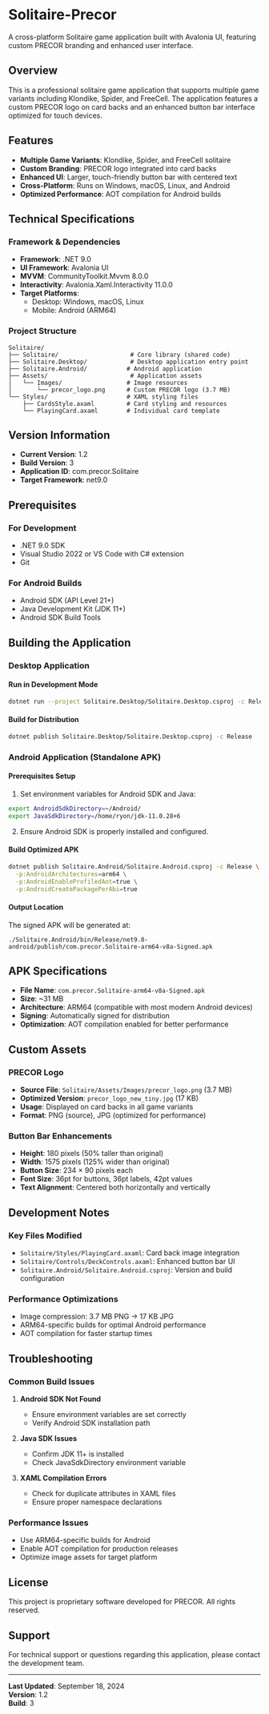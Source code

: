 # Solitaire-Precor

A cross-platform Solitaire game application built with Avalonia UI, featuring custom PRECOR branding and enhanced user interface.

## Overview

This is a professional solitaire game application that supports multiple game variants including Klondike, Spider, and FreeCell. The application features a custom PRECOR logo on card backs and an enhanced button bar interface optimized for touch devices.

## Features

- **Multiple Game Variants**: Klondike, Spider, and FreeCell solitaire
- **Custom Branding**: PRECOR logo integrated into card backs
- **Enhanced UI**: Larger, touch-friendly button bar with centered text
- **Cross-Platform**: Runs on Windows, macOS, Linux, and Android
- **Optimized Performance**: AOT compilation for Android builds

## Technical Specifications

### Framework & Dependencies
- **Framework**: .NET 9.0
- **UI Framework**: Avalonia UI
- **MVVM**: CommunityToolkit.Mvvm 8.0.0
- **Interactivity**: Avalonia.Xaml.Interactivity 11.0.0
- **Target Platforms**: 
  - Desktop: Windows, macOS, Linux
  - Mobile: Android (ARM64)

### Project Structure
```
Solitaire/
├── Solitaire/                    # Core library (shared code)
├── Solitaire.Desktop/            # Desktop application entry point
├── Solitaire.Android/           # Android application
├── Assets/                       # Application assets
│   └── Images/                  # Image resources
│       └── precor_logo.png      # Custom PRECOR logo (3.7 MB)
└── Styles/                      # XAML styling files
    ├── CardsStyle.axaml         # Card styling and resources
    └── PlayingCard.axaml        # Individual card template
```

## Version Information

- **Current Version**: 1.2
- **Build Version**: 3
- **Application ID**: com.precor.Solitaire
- **Target Framework**: net9.0

## Prerequisites

### For Development
- .NET 9.0 SDK
- Visual Studio 2022 or VS Code with C# extension
- Git

### For Android Builds
- Android SDK (API Level 21+)
- Java Development Kit (JDK 11+)
- Android SDK Build Tools

## Building the Application

### Desktop Application

#### Run in Development Mode
```bash
dotnet run --project Solitaire.Desktop/Solitaire.Desktop.csproj -c Release
```

#### Build for Distribution
```bash
dotnet publish Solitaire.Desktop/Solitaire.Desktop.csproj -c Release
```

### Android Application (Standalone APK)

#### Prerequisites Setup
1. Set environment variables for Android SDK and Java:
```bash
export AndroidSdkDirectory=~/Android/
export JavaSdkDirectory=/home/ryon/jdk-11.0.28+6
```

2. Ensure Android SDK is properly installed and configured.

#### Build Optimized APK
```bash
dotnet publish Solitaire.Android/Solitaire.Android.csproj -c Release \
  -p:AndroidArchitectures=arm64 \
  -p:AndroidEnableProfiledAot=true \
  -p:AndroidCreatePackagePerAbi=true
```

#### Output Location
The signed APK will be generated at:
```
./Solitaire.Android/bin/Release/net9.0-android/publish/com.precor.Solitaire-arm64-v8a-Signed.apk
```

## APK Specifications

- **File Name**: `com.precor.Solitaire-arm64-v8a-Signed.apk`
- **Size**: ~31 MB
- **Architecture**: ARM64 (compatible with most modern Android devices)
- **Signing**: Automatically signed for distribution
- **Optimization**: AOT compilation enabled for better performance

## Custom Assets

### PRECOR Logo
- **Source File**: `Solitaire/Assets/Images/precor_logo.png` (3.7 MB)
- **Optimized Version**: `precor_logo_new_tiny.jpg` (17 KB)
- **Usage**: Displayed on card backs in all game variants
- **Format**: PNG (source), JPG (optimized for performance)

### Button Bar Enhancements
- **Height**: 180 pixels (50% taller than original)
- **Width**: 1575 pixels (125% wider than original)
- **Button Size**: 234 × 90 pixels each
- **Font Size**: 36pt for buttons, 36pt labels, 42pt values
- **Text Alignment**: Centered both horizontally and vertically

## Development Notes

### Key Files Modified
- `Solitaire/Styles/PlayingCard.axaml`: Card back image integration
- `Solitaire/Controls/DeckControls.axaml`: Enhanced button bar UI
- `Solitaire.Android/Solitaire.Android.csproj`: Version and build configuration

### Performance Optimizations
- Image compression: 3.7 MB PNG → 17 KB JPG
- ARM64-specific builds for optimal Android performance
- AOT compilation for faster startup times

## Troubleshooting

### Common Build Issues

1. **Android SDK Not Found**
   - Ensure environment variables are set correctly
   - Verify Android SDK installation path

2. **Java SDK Issues**
   - Confirm JDK 11+ is installed
   - Check JavaSdkDirectory environment variable

3. **XAML Compilation Errors**
   - Check for duplicate attributes in XAML files
   - Ensure proper namespace declarations

### Performance Issues
- Use ARM64-specific builds for Android
- Enable AOT compilation for production releases
- Optimize image assets for target platform

## License

This project is proprietary software developed for PRECOR. All rights reserved.

## Support

For technical support or questions regarding this application, please contact the development team.

---

**Last Updated**: September 18, 2024  
**Version**: 1.2  
**Build**: 3
